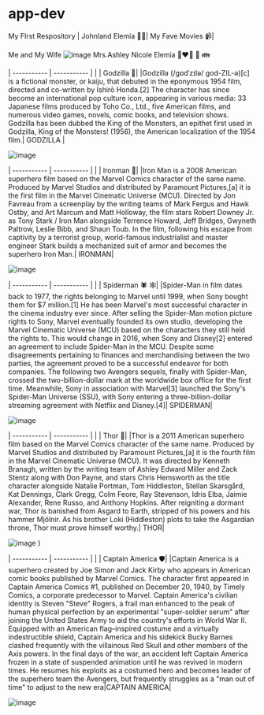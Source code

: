 # app-dev
My FIrst Respository
	| Johnland Elemia  👨‍🦲| My Fave Movies 📹|


Me and My Wife
![image](https://github.com/user-attachments/assets/cf8e3fd1-9138-470b-ad1a-fbb73ed7fc5c)
Mrs.Ashley Nicole Elemia 👨‍❤️‍👨 💒 👪
 

 
| ----------- | ----------- |
|  | Godzilla 🦎|
|Godzilla (/ɡɒdˈzɪlə/ ɡod-ZIL-ə)[c] is a fictional monster, or kaiju, that debuted in the eponymous 1954 film, directed and co-written by Ishirō Honda.[2] The character has since become an international pop culture icon, appearing in various media: 33 Japanese films produced by Toho Co., Ltd., five American films, and numerous video games, novels, comic books, and television shows. Godzilla has been dubbed the King of the Monsters, an epithet first used in Godzilla, King of the Monsters! (1956), the American localization of the 1954 film.| GODZILLA |

![image](https://github.com/user-attachments/assets/3408e711-0864-4d3a-8fe2-fdf0619b4070)

| ----------- | ----------- |
|  | Ironman 🤖|
|Iron Man is a 2008 American superhero film based on the Marvel Comics character of the same name. Produced by Marvel Studios and distributed by Paramount Pictures,[a] it is the first film in the Marvel Cinematic Universe (MCU). Directed by Jon Favreau from a screenplay by the writing teams of Mark Fergus and Hawk Ostby, and Art Marcum and Matt Holloway, the film stars Robert Downey Jr. as Tony Stark / Iron Man alongside Terrence Howard, Jeff Bridges, Gwyneth Paltrow, Leslie Bibb, and Shaun Toub. In the film, following his escape from captivity by a terrorist group, world-famous industrialist and master engineer Stark builds a mechanized suit of armor and becomes the superhero Iron Man.| IRONMAN|

![image](https://github.com/user-attachments/assets/ee527c77-1fb8-4d2d-8446-694ecb4024aa)


| ----------- | ----------- |
|  | Spiderman 🕷️ 🕸️|
|Spider-Man in film dates back to 1977, the rights belonging to Marvel until 1999, when Sony bought them for $7 million.[1] He has been Marvel's most successful character in the cinema industry ever since. After selling the Spider-Man motion picture rights to Sony, Marvel eventually founded its own studio, developing the Marvel Cinematic Universe (MCU) based on the characters they still held the rights to. This would change in 2016, when Sony and Disney[2] entered an agreement to include Spider-Man in the MCU. Despite some disagreements pertaining to finances and merchandising between the two parties, the agreement proved to be a successful endeavor for both companies. The following two Avengers sequels, finally with Spider-Man, crossed the two-billion-dollar mark at the worldwide box office for the first time. Meanwhile, Sony in association with Marvel[3] launched the Sony's Spider-Man Universe (SSU), with Sony entering a three-billion-dollar streaming agreement with Netflix and Disney.[4]| SPIDERMAN|

![image](https://github.com/user-attachments/assets/c448c996-5187-4f69-aa29-f8962151b701)


| ----------- | ----------- |
|  | Thor 🔨|
|Thor is a 2011 American superhero film based on the Marvel Comics character of the same name. Produced by Marvel Studios and distributed by Paramount Pictures,[a] it is the fourth film in the Marvel Cinematic Universe (MCU). It was directed by Kenneth Branagh, written by the writing team of Ashley Edward Miller and Zack Stentz along with Don Payne, and stars Chris Hemsworth as the title character alongside Natalie Portman, Tom Hiddleston, Stellan Skarsgård, Kat Dennings, Clark Gregg, Colm Feore, Ray Stevenson, Idris Elba, Jaimie Alexander, Rene Russo, and Anthony Hopkins. After reigniting a dormant war, Thor is banished from Asgard to Earth, stripped of his powers and his hammer Mjölnir. As his brother Loki (Hiddleston) plots to take the Asgardian throne, Thor must prove himself worthy.| THOR|

![image](https://github.com/user-attachments/assets/25931355-283b-441d-914d-49a1dcd20bb9)
)

| ----------- | ----------- |
|  | Captain America 🛡️|
|Captain America is a superhero created by Joe Simon and Jack Kirby who appears in American comic books published by Marvel Comics. The character first appeared in Captain America Comics #1, published on December 20, 1940, by Timely Comics, a corporate predecessor to Marvel. Captain America's civilian identity is Steven "Steve" Rogers, a frail man enhanced to the peak of human physical perfection by an experimental "super-soldier serum" after joining the United States Army to aid the country's efforts in World War II. Equipped with an American flag–inspired costume and a virtually indestructible shield, Captain America and his sidekick Bucky Barnes clashed frequently with the villainous Red Skull and other members of the Axis powers. In the final days of the war, an accident left Captain America frozen in a state of suspended animation until he was revived in modern times. He resumes his exploits as a costumed hero and becomes leader of the superhero team the Avengers, but frequently struggles as a "man out of time" to adjust to the new era|CAPTAIN AMERICA|


![image](https://github.com/user-attachments/assets/c5bf5578-2532-46b7-b101-4ba18e153fe8)

